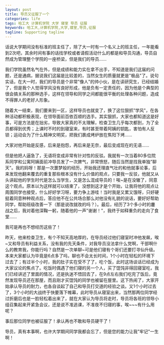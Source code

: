 ```yaml
---
layout: post
title: 导员又征服了一个
categories: life
tags: 哈工大 计算机学院 大学 寝室 导员 征服
keywords: 哈工大,计算机学院,大学,寝室,导员,征服
tagline: Supporting tagline
---
```

话说大学期间没有标准的班主任了，除了大一时有一个名义上的班主任，一年能看到2次吧，其余时间有事的话找学校或者请假活动什么的都是和导员沟通，导员自然成为管理整个学院的一座桥梁，但是我们的导员......

我们学院虽然名气在外，但是成绩和能力实在拿不出手，不知道是我们这届的问题，还是通病，据说我们这届是比较差的，当然女生的质量就更是"极品"了。说句实话，在大一时，我们的导员是个非常"像人"的帅小伙，是在读研究生，已经结婚了，但是我个人觉得学风没有良好形成，他是负有一定责任的，因为他是个典型的很会搞关系的那种选手，这样在领导和同学之间都能很平衡的处理各种问题，造成不得罪人的老好人形象。

随着大一结束，我们要来到一区，这样导员也就变了，换了这位狠抓"学风"，在各种活动都积极表现，在领导面前百依百顺的选手。其实狠抓，大家也都知道这是好事，可是方法是在拙劣，导致大家真的不太理解，检查卫生几乎每次都到，为了全员都得到优秀；上课时不时的到寝室来，有时甚至带着阿姨的钥匙，害怕有人反锁；运动会为了什么精神文明奖，把我们裹成烤炉放在焦阳下烤......

大家对他开始是反感，后来是抱怨，再后来是无奈，最后变成现在的无语......

但是他把人逼急了，无语将变成非常有针对性的反驳。我就有一次当着80多位院系同学和公寓阿姨面前冲导员发了一次脾气，非常愤怒，随后当然是找我单独"聊天"。我的妈呀！那是一次噩梦般的经历，开始我还理直气壮的和他就事论事，后来发现他翻来覆去的重复那些根本没有什么价值的观点，只要我一反驳，他就又从头讲起他的学生时代是怎么当学生，又是怎么混成导员的！唉~是在没辙了，同意这个观点。原本以为这样就可以结束了，没想到这才是个开始，让我将他的观点让周围同学也接受，什么好好学习呀，要力争上游哇！当时我是又累又饿呀，只好硬挺着同意种种观点后，答应他不在公共场合那么对他没有礼貌的说话，要好好帮助同学，帮助班级改善一下（那是说改就改的吗？）。最后，经历了3个多小时的鏖战之后，我对着他深鞠一躬，随着他的一声"谢谢！"，我终于如释重负的走向了食堂......

我可是再也不想经历这些了！

昨天，他来检查卫生，有个不知天高地厚的，在导员经过他们寝室时冲他发飙，唉~又和导员有利益关系，没有我的先天条件，对我导员没法拿什么党啊，干部啊什么的教育我，你能行吗？自然是一次单聊~可是他们寝有个哥们还要打寻仙升级。本来大家都认为毕竟是6点多了吗，聊也不会太长时间，1个小时在轻松的环境下过去了；有过半个小时，我的肚子实在受不了了，吃个饭，此时这场谈话已经成为大家议论的焦点了。吃饭时偶遇了他们寝的另一个人，买了馄饨非得回寝室吃，我们已经讲述了里面的情况，还是执迷不悟回去了，在9点左右我们吃完了饭后，竟然发现导员还在那屋，而且刚才买馄饨的同学也被留在屋里。这下热闹了，大家开始承认导员的耐力，也各自谈起了自己和导员打交道的经验之谈。又1个小时过去了，3个小时的大战终于快要落下帷幕，此时导员从寝室出来，当然那两位同学经过折磨后也是一脸轻松着出来了，就在大家认为导员将走时，导员将各班的领导小组召集起来开紧急会议，还是说不准逃课，不准夜不归寝的事，唉~~~有什么用呢？

事后那位同学也被征服了！承认再也不敢和导员硬干了！

导员，真有本事啊，也许大学期间同学我都会忘了，但是您的能力让我"牢记"一生啊！
